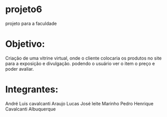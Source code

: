 # projeto6

projeto para a faculdade 
# Objetivo: 
Criação de uma vitrine virtual, onde o cliente colocaria os produtos no site para a exposição e divulgação. podendo o usuário ver o item o preço e poder avaliar.


# Integrantes:
André Luis cavalcanti Araujo 
Lucas José leite Marinho
Pedro Henrique Cavalcanti Albuquerque
